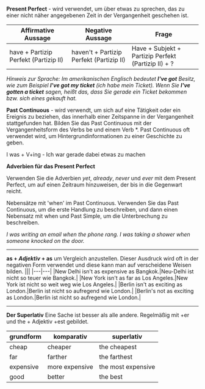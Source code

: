 __Present Perfect__ - wird verwendet, um über etwas zu sprechen, das zu einer nicht näher angegebenen Zeit in der Vergangenheit geschehen ist.

|Affirmative Aussage|Negative Aussage|Frage|
|---|---|---|
|have + Partizip Perfekt (Partizip II)|haven't + Partizip Perfekt (Partizip II)|Have + Subjekt + Partizip Perfekt (Partizip II) + ?|

_Hinweis zur Sprache: Im amerikanischen Englisch bedeutet __I've got__ Besitz, wie zum Beispiel __I've got my ticket__ (ich habe mein Ticket). Wenn Sie __I've gotten a ticket__ sagen, heißt das, dass Sie gerade ein Ticket bekommen bzw. sich eines gekauft hat._

__Past Continuous__ - wird verwendt, um sich auf eine Tätigkeit oder ein Ereignis zu beziehen, das innerhalb einer Zeitspanne in der Vergangenheit stattgefunden hat. Bilden Sie das Past Continuous mit der Vergangenheitsform des Verbs be und einem Verb *. Past Continuous oft verwendet wird, um Hintergrundinformationen zu einer Geschichte zu geben.

I was + V+ing - Ich war gerade dabei etwas zu machen

__Adverbien für das Present Perfect__

Verwenden Sie die Adverbien _yet_, _already_, _never_ und _ever_ mit dem Present Perfect, um auf einen Zeitraum hinzuweisen, der bis in die Gegenwart reicht.

Nebensätze mit 'when' im Past Continuous.
Verwenden Sie das Past Continuous, um die erste Handlung zu beschreiben, und dann einen Nebensatz mit when und Past Simple, um die Unterbrechung zu beschreiben.

_I was writing an email when the phone rang._
_I was taking a shower when someone knocked on the door._


<hr>

__as + _Adjektiv_ + as__ um Vergleich anzustellen. Dieser Ausdruck wird oft in der negativen Form verwendet und diese kann man auf verscheidene Weisen bilden.
|||
|---|---|
|New Delhi isn't as expensive as Bangkok.|Neu-Delhi ist nicht so teuer wie Bangkok.|
|New York isn't as far as Los Angeles.|New York ist nicht so weit weg wie Los Angeles.|
|Berlin isn't as exciting as London.|Berlin ist nicht so aufregend wie London.|
|Berlin's not as exciting as London.|Berlin ist nicht so aufregend wie London.|

<hr>

__Der Superlativ__
Eine Sache ist besser als alle andere. Regelmäßig mit +er und the + Adjektiv +est gebildet.

grundform|komparativ|superlativ
---|---|---
cheap | cheaper | the cheapest
far | farther | the farthest
expensive | more expensive | the most expensive
good | better | the best